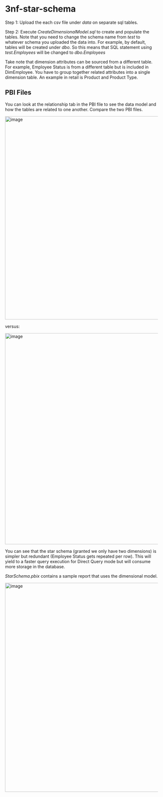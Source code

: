 # 3nf-star-schema

Step 1: Upload the each csv file under <i>data</i> on separate sql tables.

Step 2: Execute <i>CreateDimensionalModel.sql</i> to create and populate the tables. Note that you need to change the schema name from <i>test</i> to whatever schema you uploaded the data into. For example, by default, tables will be created under <i>dbo</i>. So this means that SQL statement using <i>test.Employees</i> will be changed to <i>dbo.Employees</i>

Take note that dimension attributes can be sourced from a different table. For example, Employee Status is from a different table but is included in DimEmployee. You have to group together related attributes into a single dimension table. An example in retail is Product and Product Type.

<h2>PBI Files</h2>

You can look at the relationship tab in the PBI file to see the data model and how the tables are related to one another. Compare the two PBI files.

<img width="670" alt="image" src="https://github.com/fr4nc1sj0hn/3nf-star-schema/assets/21030302/5433ee01-83a7-4fd6-8c24-409619f9f64e">

versus:

<img width="696" alt="image" src="https://github.com/fr4nc1sj0hn/3nf-star-schema/assets/21030302/819204e8-11b1-4fee-97df-bbe3ac6b9633">


You can see that the star schema (granted we only have two dimensions) is simpler but redundant (Employee Status gets repeated per row). This will yield to a faster query execution for Direct Query mode but will consume more storage in the database. 


<i>StarSchema.pbix</i> contains a sample report that uses the dimensional model. 

<img width="689" alt="image" src="https://github.com/fr4nc1sj0hn/3nf-star-schema/assets/21030302/7ce3bcb8-1190-4138-9de3-09bef275890e">

